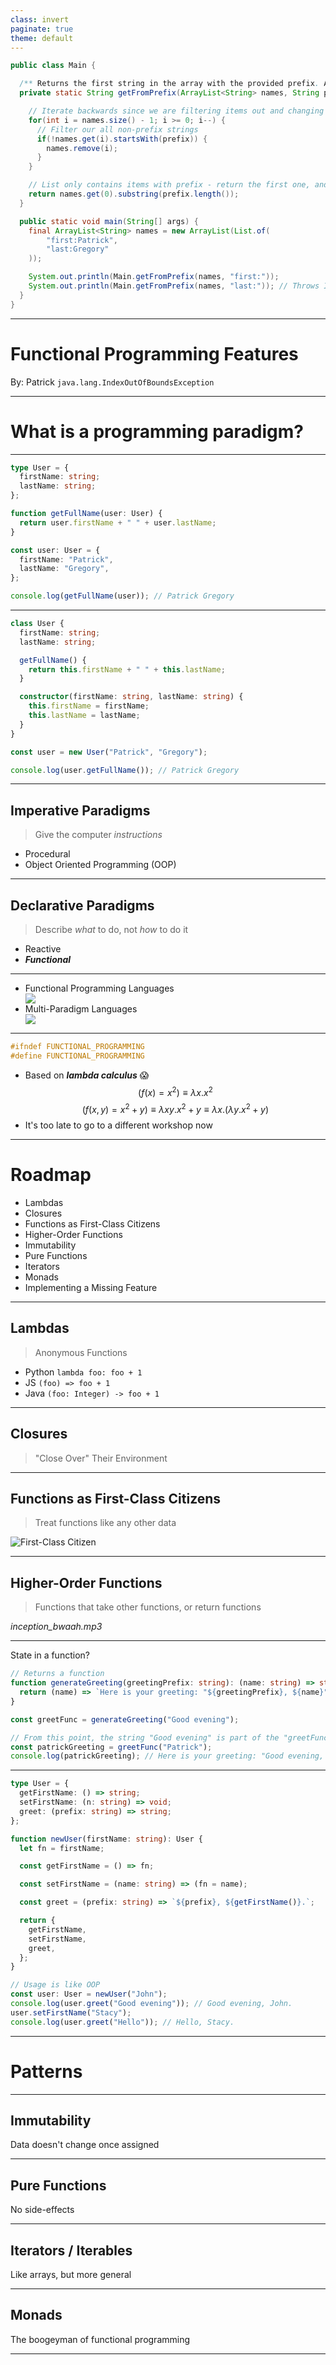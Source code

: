 ```yaml
---
class: invert
paginate: true
theme: default
---
```


<style>
  p:has(> img,svg) {
    max-height: 60%;
    display: block;
  }
  img,svg {
    display: block;
    margin: auto;
    max-height: 100%;
  }
</style>

```java
public class Main {

  /** Returns the first string in the array with the provided prefix. Also trims the prefix. */
  private static String getFromPrefix(ArrayList<String> names, String prefix) {

    // Iterate backwards since we are filtering items out and changing their positions
    for(int i = names.size() - 1; i >= 0; i--) {
      // Filter our all non-prefix strings
      if(!names.get(i).startsWith(prefix)) {
        names.remove(i);
      }
    }

    // List only contains items with prefix - return the first one, and trim the prefix
    return names.get(0).substring(prefix.length());
  }

  public static void main(String[] args) {
    final ArrayList<String> names = new ArrayList(List.of(
        "first:Patrick",
        "last:Gregory"
    ));

    System.out.println(Main.getFromPrefix(names, "first:"));
    System.out.println(Main.getFromPrefix(names, "last:")); // Throws IndexOutOfBoundsException!
  }
}
```

---

# **Fun**ctional Programming Features

By: Patrick `java.lang.IndexOutOfBoundsException`

---

# What is a programming paradigm?

---

```ts
type User = {
  firstName: string;
  lastName: string;
};

function getFullName(user: User) {
  return user.firstName + " " + user.lastName;
}

const user: User = {
  firstName: "Patrick",
  lastName: "Gregory",
};

console.log(getFullName(user)); // Patrick Gregory
```

---

```ts
class User {
  firstName: string;
  lastName: string;

  getFullName() {
    return this.firstName + " " + this.lastName;
  }

  constructor(firstName: string, lastName: string) {
    this.firstName = firstName;
    this.lastName = lastName;
  }
}

const user = new User("Patrick", "Gregory");

console.log(user.getFullName()); // Patrick Gregory
```

---

## Imperative Paradigms

> Give the computer _instructions_

- Procedural
- Object Oriented Programming (OOP)

---

## Declarative Paradigms

> Describe _what_ to do, not _how_ to do it

- Reactive
- **_Functional_**

---

<!-- prettier-ignore -->
* Functional Programming Languages
  ![](images/fp-languages.svg)
* Multi-Paradigm Languages 
  ![](images/mp-languages.svg)

---

```c
#ifndef FUNCTIONAL_PROGRAMMING
#define FUNCTIONAL_PROGRAMMING
```

- Based on **_lambda calculus_** 😱
  $$
  (f(x) = x^2) \equiv
  \lambda x.x^2
  $$
  $$
  (f(x,y) = x^2+y) \equiv
  \lambda xy.x^2+y \equiv
  \lambda x.(\lambda y.x^2+y)
  $$
- It's too late to go to a different workshop now

---

# Roadmap

- Lambdas
- Closures
- Functions as First-Class Citizens
- Higher-Order Functions
- Immutability
- Pure Functions
- Iterators
- Monads
- Implementing a Missing Feature

---

## Lambdas

> Anonymous Functions

- Python `lambda foo: foo + 1`
- JS `(foo) => foo + 1`
- Java `(foo: Integer) -> foo + 1`

---

## Closures

> "Close Over" Their Environment

---

## Functions as First-Class Citizens

> Treat functions like any other data

![First-Class Citizen](images/first-class-citizen.png)

---

## Higher-Order Functions

> Functions that take other functions, or return functions

_inception_bwaah.mp3_

---

State in a function?

```ts
// Returns a function
function generateGreeting(greetingPrefix: string): (name: string) => string {
  return (name) => `Here is your greeting: "${greetingPrefix}, ${name}"`;
}

const greetFunc = generateGreeting("Good evening");

// From this point, the string "Good evening" is part of the "greetFunc" function's state
const patrickGreeting = greetFunc("Patrick");
console.log(patrickGreeting); // Here is your greeting: "Good evening, Patrick"
```

---

```ts
type User = {
  getFirstName: () => string;
  setFirstName: (n: string) => void;
  greet: (prefix: string) => string;
};

function newUser(firstName: string): User {
  let fn = firstName;

  const getFirstName = () => fn;

  const setFirstName = (name: string) => (fn = name);

  const greet = (prefix: string) => `${prefix}, ${getFirstName()}.`;

  return {
    getFirstName,
    setFirstName,
    greet,
  };
}

// Usage is like OOP
const user: User = newUser("John");
console.log(user.greet("Good evening")); // Good evening, John.
user.setFirstName("Stacy");
console.log(user.greet("Hello")); // Hello, Stacy.
```

---

# Patterns

---

## Immutability

Data doesn't change once assigned

---

## Pure Functions

No side-effects

---

## Iterators / Iterables

Like arrays, but more general

---

## Monads

The boogeyman of functional programming

---

